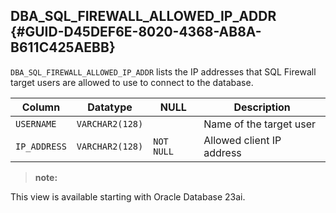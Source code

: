 ##  DBA_SQL_FIREWALL_ALLOWED_IP_ADDR {#GUID-D45DEF6E-8020-4368-AB8A-B611C425AEBB} 

` DBA_SQL_FIREWALL_ALLOWED_IP_ADDR ` lists the IP addresses that SQL Firewall target users are allowed to use to connect to the database. 

Column  |  Datatype  |  NULL  |  Description   
---|---|---|---  
` USERNAME ` |  ` VARCHAR2(128) ` |  ` ` |  Name of the target user   
` IP_ADDRESS ` |  ` VARCHAR2(128) ` |  ` NOT NULL ` |  Allowed client IP address   
  
> **note:** 

This view is available starting with Oracle Database 23ai. 
